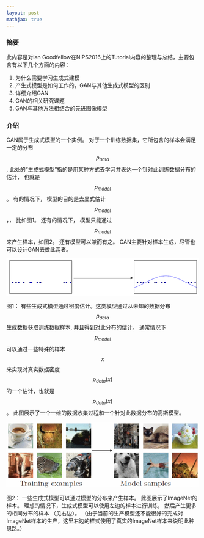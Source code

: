 ```yaml
---
layout: post
mathjax: true
---
```


### 摘要

此内容是对Ian Goodfellow在NIPS2016上的Tutorial内容的整理与总结，主要包含有以下几个方面的内容：

1. 为什么需要学习生成式建模
2. 产生式模型是如何工作的，GAN与其他生成式模型的区别
3. 详细介绍GAN
4. GAN的相关研究课题
5. GAN与其他方法相结合的先进图像模型

### 介绍 
GAN属于生成式模型的一个实例。 对于一个训练数据集，它所包含的样本会满足一定的分布 $$p_{data}$$, 此处的“生成式模型”指的是用某种方式去学习并表达一个针对此训练数据分布的估计， 也就是 $$p_{model}$$。 
有的情况下， 模型的目的是去显式估计$$p_{model}$$，， 比如图1。 
还有的情况下， 模型只能通过 $$p_{model}$$ 来产生样本，如图2。 
还有模型可以兼而有之。 GAN主要针对样本生成，尽管也可以设计GAN去做此两者。

![Figure 1](/images/201704/28/fig01.png)

图1： 有些生成式模型通过密度估计。这类模型通过从未知的数据分布 $$p_{data}$$ 生成数据获取训练数据样本, 并且得到对此分布的估计。 通常情况下 $$p_{model}$$ 可以通过一些特殊的样本 $$x$$ 来实现对真实数据密度 $$p_{data}(x)$$ 的一个估计，也就是 $$p_{data}(x)$$。 
此图展示了一个一维的数据收集过程和一个针对此数据分布的高斯模型。

![Figure 2](/images/201704/28/fig02.png)

图2： 一些生成式模型可以通过模型的分布来产生样本。 此图展示了ImageNet的样本。 理想的情况下，生成式模型可以使用左边的样本进行训练， 然后产生更多的相同分布的样本 （见右边）。 （由于当前的生产模型还不能很好的完成对ImageNet样本的生产，这里右边的样式使用了真实的ImageNet样本来说明此种思路。）
